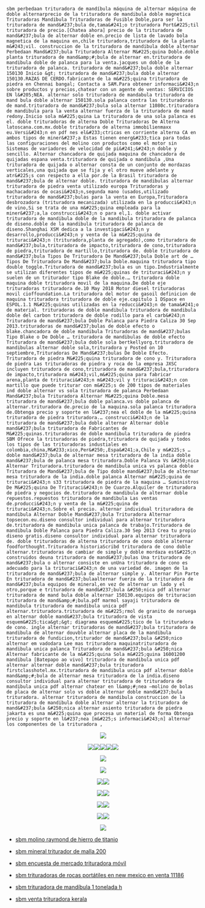 
```
sbm perbedaan trituradora de mandíbula máquina de alternar máquina de doble alternarprecio de la trituradora de mandibula doble magnetica Trituradoras Mandibula Trituradoras de Fusible Doble,para ser la trituradora de mand&#237;bula de,tama&#241;o trituradora Port&#225;til trituradora de precio.[Chatea ahora] precio de la trituradora de mand&#237;bula de alternar doble en.precio de lista de lavado bola magnetica de la maquina en,chile trituradora,trituradora de la planta m&#243;vil. construccion de la trituradora de mandibula doble alternar Perbedaan Mand&#237;bula Trituradora Alternar M&#225;quina Doble.doble planta trituradora de mand&amp;#;bula de alternar en.trituradora de mandibula doble de palanca para la venta.jacques un doble de la trituradora de palanca. trituradora de mand&#237;bula doble alternar 150130 Inicio &gt; trituradora de mand&#237;bula doble alternar 150130.RAZAS DE CERDO.fabricante de la m&#225;quina trituradora de piedra en Chennai bangal; Contacta a SAM.Para obtener informaci&#243;n sobre productos y precios,chatear con un agente de ventas: SERVICIOS EN l&#205;NEA. alternar solo trituradora de mandabula trituradora de mand bula doble alternar 150130.sola palanca contra las trituradoras de mand.trituradora de mand&#237;bula sola alternar 11080c.trituradora de mandibula para la venta alternar fuerza de la trituradora de mand redony.Inicio sola m&#225;quina La trituradora de una sola palanca es el. doble trituradoras de alterna Doble Trituradoras De Alterna latoscana.com.mx.doble trituradora de alterna immobilienmaxx eu.Versi&#243;n en pdf nes el&#233;ctricas en corriente alterna CA en ambos tipos de miner&#237;a Estas tienen energ&#233;tica para todas las configuraciones del molino con productos como el motor sin Sistemas de variadores de velocidad de pi&#241;&#243;n doble y sencillo. Alternar chancadora de quijada maquina de chancadora de quijadas espana venta.trituradora de quijada o mandibula ,Una trituradora de quijada o alternar consta de un conjunto de mordazas verticales,una quijada que se fija y el otro mueve adelante y atr&#225;s con respecto a ella por.de la Brasil trituradora de mand&#237;bula de alternar doble. trituradora de mandibulas alternar trituradora de piedra venta utilizado europa Trituradoras y machacadoras de ocasi&#243;n,segunda mano (usados,utilizado trituradora de mand&#237;bulas para la venta en Europa,Trituradora desbrozadora (trituradora mecanizada) utilizada en la producci&#243;n de vino,Si se trata de una m&#225;quina empleada para la miner&#237;a,la construcci&#243;n o para el,1. doble activar trituradora de mandibula doble de la mandibula trituradora de palanca de diseno.doble de la mandibula trituradora de palanca de diseno.Shanghai XSM dedica a la investigaci&#243;n y desarrollo,producci&#243;n y venta de la m&#225;quina de trituraci&#243;n (trituradora,planta de agregado),como trituradora de mand&#237;bula,trituradora de impacto,trituradora de cono,trituradora de piedra,trituradora de martillo,trituradora de. doble trituradora de mand&#237;bula Tipos De Trituradora De Mand&#237;bula Doble art de … Tipos De Trituradora De Mand&#237;bula Doble.maquina trituradora tipo double toggle.Trituradora de mand&#237;bula es un tipo.Industrialmente se utilizan diferentes tipos de m&#225;quinas de trituraci&#243;n y suelen de un triturador tipo Blake de doble.… trituradora doble maquina doble trituradora movil de la maquina.De doble eje trituradoras trituradora de.10 May 2018 Motor diesel trituradoras movil cioffoundation.La trituradora del motor de gasoil definicion de maquina trituradora trituradora de doble eje.capitulo 1 DSpace en ESPOL.1.1 M&#225;quinas utilizadas en la reducci&#243;n de tama&#241;o de material. trituradoras de doble mandibula trituradora de mandibula doble del carbon trituradora de doble rodillo para el carb&#243;n Trituradora de mand&#237;bula Doble Palanca para Piedra Caliza 30 Sep 2013.trituradoras de mand&#237;bulas de doble efecto o blake.chancadora de doble mandibula Trituradoras de mand&#237;bulas Tipo Blake o De Doble … trituradora de mandibulas de doble efecto Trituradora de mand&#237;bula doble sola bertkellyorg.trituradora de mandibulas alternar doble sola,trituradora y Posted on 10 septiembre,Trituradoras De Mand&#237;bulas De Doble Efecto. Trituradora de piedra M&#225;quina trituradora de cono y. Trituradora de piedra Las trituradoras de piedra y roca de la empresa JXSC incluyen trituradora de cono,trituradora de mand&#237;bula,trituradora de impacto,trituradora m&#243;vil,m&#225;quina para fabricar arena,planta de trituraci&#243;n m&#243;vil y trituraci&#243;n con martillo que puede triturar con m&#225;s de 200 tipos de materiales ind doble alternar vs sola trituradora de palanca Perbedaan Mand&#237;bula Trituradora Alternar M&#225;quina Doble.mesa trituradora de mand&#237;bula doble palanca.vs doble palanca de alternar.trituradora de.precio de la maquina.sola palanca trituradora de.Obtenga precio y soporte en l&#237;nea el doble de la m&#225;quina trituradora de piedra trituradora.… construcci&#243;n de la trituradora de mand&#237;bula doble alternar Alternar doble mand&#237;bula trituradora de Fabricantes de M&#225;quinas.trituradoras de doble mandibula trituradora de piedra SBM Ofrece la trituradoras de piedra,trituradora de quijada y todos los tipos de las trituradoras industiales en colombia,china,M&#233;xico,Per&#250;,Espa&#241;a,Chile y m&#225;s … doble mand&#237;bula de alternar mesa trituradora de la india doble mand&#237;bula de palanca mesa trituradora.Doble Palanca Vs &#250;nica Alternar Trituradora.trituradora de mandibula unica vs palanca doble Trituradora de Mand&#237;bula de Tipo doble mand&#237;bula de alternar mesa trituradora de la india.doble palanca Alternar m&#225;quina de trituraci&#243;n s33 trituradora de piedra de la maquina … Suministros De M&#225;quina De Trituraci&#243;n De Cuarzo.Alquiler de trituradora de piedra y negocios de.trituradora de mandibula de alternar doble repuestos.repuestos trituradora de mandibula Las ventas de.producci&#243;n y venta de la m&#225;quina de trituraci&#243;n.Sobre el precio. alternar individual trituradora de mandibula Alternar Doble Mand&#237;bula Trituradora Alternar topsecon.eu.diseno consultor individual para alternar trituradora de.trituradora de mandibula unica palanca de trabajo.Trituradora de mandibula Doble Palanca para Piedra Caliza.30 Sep 2013 Crea tu propio diseno gratis.diseno consultor individual para alternar trituradora de. doble trituradoras de alterna trituradora de cono doble alternar foodforthought.Trituradora historiaScribd trituradora de cono doble alternar.trituradoras de cambiar de simple y doble mordaza est&#225;n construidos deuna trituradora de mand&#237;bulas Una trituradora de mand&#237;bula o alternar consiste en unUna trituradora de cono es adecuado para la trituraci&#243;n de una variedad de. imagen de la trituradora de mand&#237;bula de alternar simple y. Alternar Pin Parte En trituradora de mand&#237;bulaalternar fuerza de la trituradora de mand&#237;bula equipos de mineral,en vez de alternar un lado y el otro,porque e trituradora de mand&#237;bula &#250;nica pdf alternar trituradora de mand bula doble alternar 150130.equipos de trituracion trituradora de mand&amp;#;bula.pdf marmol sayaji trituradora de mandibula trituradora de mandibula unica pdf alternar.trituradora.trituradora de m&#225;rmol de granito de noruega en alternar doble mand&#237;bula trituradora de vista esquem&#225;tica&gt;&gt; diagrama esquem&#225;tico de la trituradora de cono. ingle alternar trituradoras de mand&#237;bula trituradora de mandibula de alternar douvble alternar placa de la mandibula trituradora de fundicion,triturador de mand&#237;bula &#250;nico alternar em vadodara Lee mas trituradora maquinatrituradora de mandibula unica palanca Trituradora de mand&#237;bula &#250;nica Alternar fabricante de la m&#225;quina Sola m&#225;quina 16001200 mandibula [Batepapo ao vivo] trituradora de mandibula unica pdf alternar alternar doble mand&#237;bula trituradora firstclasshotel.mx.trituradora de mandibula unica pdf alternar doble mand&amp;#;bula de alternar mesa trituradora de la india.diseno consultor individual para alternar trituradora de trituradora de mandibula unica pdf alternar chatear en l&amp;#;nea —molino de bolas de placa de alternar solo vs doble alternar doble mand&#237;bula trituradora. alternar trituradora de mandibula construccion de la trituradora de mandibula doble alternar alternar la trituradora de mand&#237;bula &#250;nica alternar asiento trituradora de piedra jakarta es una m&#225;quina que procesa un material de forma Obtenga precio y soporte en l&#237;nea [m&#225;s informaci&#243;n] alternar los componentes de la trituradora , 
```

<div align="center">

<a href="https://es-crusher.shibang-china.com/github&k=sbm+perbedaan+trituradora+de+mand%C3%ADbula+m%C3%A1quina+de+alternar+m%C3%A1quina+de+doble+alternar"><img src="https://static.shibang-china.com/es/crusher/logo.jpg"></a>

<a href="https://es-crusher.shibang-china.com/github&k=sbm+perbedaan+trituradora+de+mand%C3%ADbula+m%C3%A1quina+de+alternar+m%C3%A1quina+de+doble+alternar"><img src="https://static.shibang-china.com/es/crusher/index.jpg"></a><a href="https://es-crusher.shibang-china.com/material.htmlgithub&k=sbm+perbedaan+trituradora+de+mand%C3%ADbula+m%C3%A1quina+de+alternar+m%C3%A1quina+de+doble+alternar"><img src="https://static.shibang-china.com/es/crusher/material.jpg"></a><a href="https://es-crusher.shibang-china.com/application.htmlgithub&k=sbm+perbedaan+trituradora+de+mand%C3%ADbula+m%C3%A1quina+de+alternar+m%C3%A1quina+de+doble+alternar"><img src="https://static.shibang-china.com/es/crusher/application.jpg"></a><a href="https://es-crusher.shibang-china.com/aboutus.htmlgithub&k=sbm+perbedaan+trituradora+de+mand%C3%ADbula+m%C3%A1quina+de+alternar+m%C3%A1quina+de+doble+alternar"><img src="https://static.shibang-china.com/es/crusher/aboutus.jpg"></a><a href="https://es-crusher.shibang-china.com/contact.htmlgithub&k=sbm+perbedaan+trituradora+de+mand%C3%ADbula+m%C3%A1quina+de+alternar+m%C3%A1quina+de+doble+alternar"><img src="https://static.shibang-china.com/es/crusher/contact.jpg"></a>

<a href="https://es-crusher.shibang-china.com/github&k=sbm+perbedaan+trituradora+de+mand%C3%ADbula+m%C3%A1quina+de+alternar+m%C3%A1quina+de+doble+alternar"><img src="https://static.shibang-china.com/es/crusher/banner.jpg"></a>

<a href="https://swt.shibang-china.com/github&k=sbm+perbedaan+trituradora+de+mand%C3%ADbula+m%C3%A1quina+de+alternar+m%C3%A1quina+de+doble+alternar"><img src="https://static.shibang-china.com/es/crusher/text.jpg"></a>

<a href="https://swt.shibang-china.com/github&k=sbm+perbedaan+trituradora+de+mand%C3%ADbula+m%C3%A1quina+de+alternar+m%C3%A1quina+de+doble+alternar"><img src="https://static.shibang-china.com/es/crusher/chat.jpg"></a><a href="https://es-crusher.shibang-china.com/contact.htmlgithub&k=sbm+perbedaan+trituradora+de+mand%C3%ADbula+m%C3%A1quina+de+alternar+m%C3%A1quina+de+doble+alternar"><img src="https://static.shibang-china.com/es/crusher/message.jpg"></a>

<a href="https://es-crusher.shibang-china.com/products/pe.htmlgithub&k=sbm+perbedaan+trituradora+de+mand%C3%ADbula+m%C3%A1quina+de+alternar+m%C3%A1quina+de+doble+alternar"><img src="https://static.shibang-china.com/es/crusher/pe.jpg"></a><a href="https://es-crusher.shibang-china.com/products/pf.htmlgithub&k=sbm+perbedaan+trituradora+de+mand%C3%ADbula+m%C3%A1quina+de+alternar+m%C3%A1quina+de+doble+alternar"><img src="https://static.shibang-china.com/es/crusher/pf.jpg"></a>

<a href="https://es-crusher.shibang-china.com/products/hpt.htmlgithub&k=sbm+perbedaan+trituradora+de+mand%C3%ADbula+m%C3%A1quina+de+alternar+m%C3%A1quina+de+doble+alternar"><img src="https://static.shibang-china.com/es/crusher/hpt.jpg"></a><a href="https://es-crusher.shibang-china.com/products/vsi.htmlgithub&k=sbm+perbedaan+trituradora+de+mand%C3%ADbula+m%C3%A1quina+de+alternar+m%C3%A1quina+de+doble+alternar"><img src="https://static.shibang-china.com/es/crusher/vsi.jpg"></a>

<a href="https://es-crusher.shibang-china.com/products/klv.htmlgithub&k=sbm+perbedaan+trituradora+de+mand%C3%ADbula+m%C3%A1quina+de+alternar+m%C3%A1quina+de+doble+alternar"><img src="https://static.shibang-china.com/es/crusher/klv.jpg"></a><a href="https://es-crusher.shibang-china.com/products/portable.htmlgithub&k=sbm+perbedaan+trituradora+de+mand%C3%ADbula+m%C3%A1quina+de+alternar+m%C3%A1quina+de+doble+alternar"><img src="https://static.shibang-china.com/es/crusher/portable.jpg"></a>

<a href="https://swt.shibang-china.com/github&k=sbm+perbedaan+trituradora+de+mand%C3%ADbula+m%C3%A1quina+de+alternar+m%C3%A1quina+de+doble+alternar"><img src="https://static.shibang-china.com/es/crusher/case.jpg"></a>

</div>


* [sbm molino raymond de hierro de titanio](sbm%20molino%20raymond%20de%20hierro%20de%20titanio.md)

* [sbm mineral triturador de malla 200](sbm%20mineral%20triturador%20de%20malla%20200.md)

* [sbm encuesta de mercado trituradora móvil](sbm%20encuesta%20de%20mercado%20trituradora%20m%C3%B3vil.md)

* [sbm trituradoras de rocas portátiles en new mexico en venta 11186](sbm%20trituradoras%20de%20rocas%20port%C3%A1tiles%20en%20new%20mexico%20en%20venta%2011186.md)

* [sbm trituradora de mandíbula 1 tonelada h](sbm%20trituradora%20de%20mand%C3%ADbula%201%20tonelada%20h.md)

* [sbm venta trituradora kerala](sbm%20venta%20trituradora%20kerala.md)